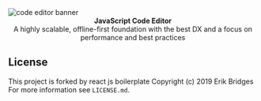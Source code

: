 <img src="https://cdn1.imggmi.com/uploads/2019/12/11/d2d5925dfc23da0e812a29a54bca4246-full.png" alt="code editor banner" align="center" />

<br />

<div align="center"><strong>JavaScript Code Editor</strong></div>
<div align="center">A highly scalable, offline-first foundation with the best DX and a focus on performance and best practices</div>

## License

This project is forked by react js boilerplate Copyright (c) 2019 Erik Bridges
 For more information see `LICENSE.md`.
